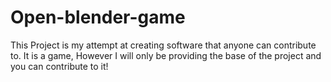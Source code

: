 # Open-blender-game
This Project is my attempt at creating software that anyone can contribute to. It is a game, However I will only be providing the base of the project and you can contribute to it! 
